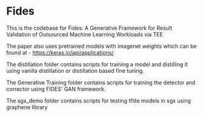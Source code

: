 # Fides

This is the codebase for Fides: A Generative Framework for Result Validation of Outsourced Machine Learning Workloads via TEE

The paper also uses pretrained models with imagenet weights which can be found at - https://keras.io/api/applications/

The distillation folder contains scripts for training a model and distilling it using vanilla distillation or distillation based fine tuning.

The Generative Training folder contains scripts for training the detector and corrector using FIDES' GAN framework. 

The sgx_demo folder contains scripts for testing tflite models in sgx using graphene library

